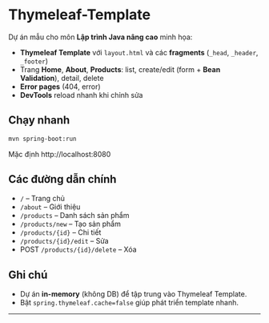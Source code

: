 # Thymeleaf-Template

Dự án mẫu cho môn **Lập trình Java nâng cao** minh họa:
- **Thymeleaf Template** với `layout.html` và các **fragments** (`_head`, `_header`, `_footer`)
- Trang **Home**, **About**, **Products**: list, create/edit (form + **Bean Validation**), detail, delete
- **Error pages** (404, error)
- **DevTools** reload nhanh khi chỉnh sửa

## Chạy nhanh

```bash
mvn spring-boot:run
```

Mặc định http://localhost:8080

## Các đường dẫn chính
- `/` – Trang chủ
- `/about` – Giới thiệu
- `/products` – Danh sách sản phẩm
- `/products/new` – Tạo sản phẩm
- `/products/{id}` – Chi tiết
- `/products/{id}/edit` – Sửa
- POST `/products/{id}/delete` – Xóa

## Ghi chú
- Dự án **in-memory** (không DB) để tập trung vào Thymeleaf Template.
- Bật `spring.thymeleaf.cache=false` giúp phát triển template nhanh.

---
